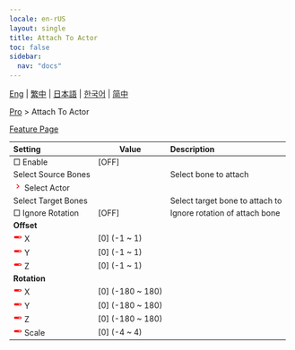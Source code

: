 ```yaml
---
locale: en-rUS
layout: single
title: Attach To Actor
toc: false
sidebar:
  nav: "docs"
---
```

[Eng](/dancexr/menu/2025.4/actor/attach_to_actor) | [繁中](/tw/dancexr/menu/2025.4/actor/attach_to_actor) | [日本語](/jp/dancexr/menu/2025.4/actor/attach_to_actor) | [한국어](/kr/dancexr/menu/2025.4/actor/attach_to_actor) | [简中](/zh/dancexr/menu/2025.4/actor/attach_to_actor)

[Pro](../menu#Pro) > Attach To Actor



[Feature Page](/dancexr/features/attach_to_actor)

| Setting | Value | Description |
| :--- | --- | :--- |
|  □ Enable| [OFF] | 
|  Select Source Bones|| Select bone to attach
| <img src="/images/icon/ic_chevron.png" alt="chevron icon"/> Select Actor|  |  |
|  Select Target Bones|| Select target bone to attach to
|  □ Ignore Rotation| [OFF] | Ignore rotation of attach bone
|  <b>Offset</b>|| 
| <img src="/images/icon/ic_slider.png" alt="slider icon"/> X| [0] (-1 ~ 1) | 
| <img src="/images/icon/ic_slider.png" alt="slider icon"/> Y| [0] (-1 ~ 1) | 
| <img src="/images/icon/ic_slider.png" alt="slider icon"/> Z| [0] (-1 ~ 1) | 
|  <b>Rotation</b>|| 
| <img src="/images/icon/ic_slider.png" alt="slider icon"/> X| [0] (-180 ~ 180) | 
| <img src="/images/icon/ic_slider.png" alt="slider icon"/> Y| [0] (-180 ~ 180) | 
| <img src="/images/icon/ic_slider.png" alt="slider icon"/> Z| [0] (-180 ~ 180) | 
| <img src="/images/icon/ic_slider.png" alt="slider icon"/> Scale| [0] (-4 ~ 4) | 
